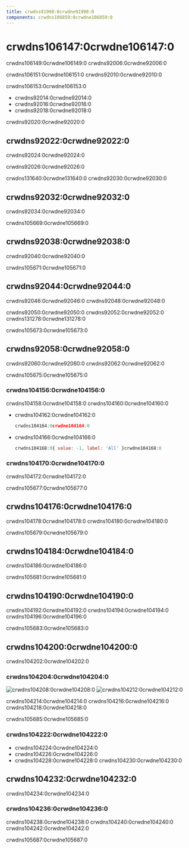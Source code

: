 ```yaml
---
title: crwdns91998:0crwdne91998:0
components: crwdns106859:0crwdne106859:0
---
```


# crwdns106147:0crwdne106147:0

<p class="description">crwdns106149:0crwdne106149:0 crwdns92006:0crwdne92006:0</p>

crwdns106151:0crwdne106151:0 crwdns92010:0crwdne92010:0

crwdns106153:0crwdne106153:0

- crwdns92014:0crwdne92014:0
- crwdns92016:0crwdne92016:0
- crwdns92018:0crwdne92018:0

crwdns92020:0crwdne92020:0

## crwdns92022:0crwdne92022:0

crwdns92024:0crwdne92024:0

crwdns92026:0crwdne92026:0

crwdns131640:0crwdne131640:0 crwdns92030:0crwdne92030:0

## crwdns92032:0crwdne92032:0

crwdns92034:0crwdne92034:0

crwdns105669:0crwdne105669:0

## crwdns92038:0crwdne92038:0

crwdns92040:0crwdne92040:0

crwdns105671:0crwdne105671:0

## crwdns92044:0crwdne92044:0

crwdns92046:0crwdne92046:0 crwdns92048:0crwdne92048:0

crwdns92050:0crwdne92050:0 crwdns92052:0crwdne92052:0 crwdns131278:0crwdne131278:0

crwdns105673:0crwdne105673:0

## crwdns92058:0crwdne92058:0

crwdns92060:0crwdne92060:0 crwdns92062:0crwdne92062:0

crwdns105675:0crwdne105675:0

### crwdns104156:0crwdne104156:0

crwdns104158:0crwdne104158:0 crwdns104160:0crwdne104160:0

- crwdns104162:0crwdne104162:0
    
    ```jsx
    crwdns104164:0crwdne104164:0
    ```

- crwdns104166:0crwdne104166:0
    
    ```jsx
    crwdns104168:0{ value: -1, label: 'All' }crwdne104168:0
    ```

### crwdns104170:0crwdne104170:0

crwdns104172:0crwdne104172:0

crwdns105677:0crwdne105677:0

## crwdns104176:0crwdne104176:0

crwdns104178:0crwdne104178:0 crwdns104180:0crwdne104180:0

crwdns105679:0crwdne105679:0

## crwdns104184:0crwdne104184:0

crwdns104186:0crwdne104186:0

crwdns105681:0crwdne105681:0

## crwdns104190:0crwdne104190:0

crwdns104192:0crwdne104192:0 crwdns104194:0crwdne104194:0 crwdns104196:0crwdne104196:0

crwdns105683:0crwdne105683:0

## crwdns104200:0crwdne104200:0

crwdns104202:0crwdne104202:0

### crwdns104204:0crwdne104204:0

![crwdns104208:0crwdne104208:0](crwdns104206:0crwdne104206:0) ![crwdns104212:0crwdne104212:0](crwdns104210:0crwdne104210:0)

crwdns104214:0crwdne104214:0 crwdns104216:0crwdne104216:0 crwdns104218:0crwdne104218:0

crwdns105685:0crwdne105685:0

### crwdns104222:0crwdne104222:0

- crwdns104224:0crwdne104224:0
- crwdns104226:0crwdne104226:0
- crwdns104228:0crwdne104228:0 crwdns104230:0crwdne104230:0

## crwdns104232:0crwdne104232:0

crwdns104234:0crwdne104234:0

### crwdns104236:0crwdne104236:0

crwdns104238:0crwdne104238:0 crwdns104240:0crwdne104240:0 crwdns104242:0crwdne104242:0

crwdns105687:0crwdne105687:0